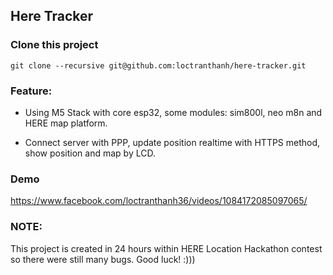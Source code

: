 ## Here Tracker

### Clone this project

`git clone --recursive git@github.com:loctranthanh/here-tracker.git`

### Feature:

* Using M5 Stack with core esp32, some modules: sim800l, neo m8n and HERE map platform.

* Connect server with PPP, update position realtime with HTTPS method, show position and map by LCD.

### Demo

https://www.facebook.com/loctranthanh36/videos/1084172085097065/

### NOTE:

This project is created in 24 hours within HERE Location Hackathon contest 
so there were still many bugs. Good luck! :)))

